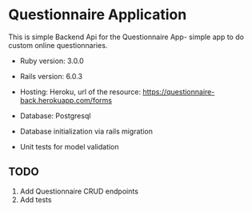 # Questionnaire Application

This is simple Backend Api for the Questionnaire App- simple app to do custom online questionnaries.

* Ruby version: 3.0.0

* Rails version: 6.0.3

* Hosting: Heroku, url of the resource: https://questionnaire-back.herokuapp.com/forms

* Database: Postgresql

* Database initialization via rails migration

* Unit tests for model validation

## TODO

1. Add Questionnaire CRUD endpoints
2. Add tests


